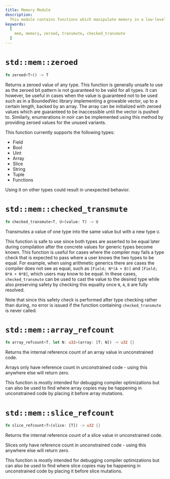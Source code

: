 ```yaml
---
title: Memory Module
description:
  This module contains functions which manipulate memory in a low-level way
keywords:
  [
    mem, memory, zeroed, transmute, checked_transmute
  ]
---
```


# `std::mem::zeroed`

```rust
fn zeroed<T>() -> T
```

Returns a zeroed value of any type.
This function is generally unsafe to use as the zeroed bit pattern is not guaranteed to be valid for all types.
It can however, be useful in cases when the value is guaranteed not to be used such as in a BoundedVec library implementing a growable vector, up to a certain length, backed by an array.
The array can be initialized with zeroed values which are guaranteed to be inaccessible until the vector is pushed to.
Similarly, enumerations in noir can be implemented using this method by providing zeroed values for the unused variants.

This function currently supports the following types:

- Field
- Bool
- Uint
- Array
- Slice
- String
- Tuple
- Functions
  
Using it on other types could result in unexpected behavior.

# `std::mem::checked_transmute`

```rust
fn checked_transmute<T, U>(value: T) -> U
```

Transmutes a value of one type into the same value but with a new type `U`.

This function is safe to use since both types are asserted to be equal later during compilation after the concrete values for generic types become known.
This function is useful for cases where the compiler may fails a type check that is expected to pass where
a user knows the two types to be equal. For example, when using arithmetic generics there are cases the compiler
does not see as equal, such as `[Field; N*(A + B)]` and `[Field; N*A + N*B]`, which users may know to be equal.
In these cases, `checked_transmute` can be used to cast the value to the desired type while also preserving safety
by checking this equality once `N`, `A`, `B` are fully resolved.

Note that since this safety check is performed after type checking rather than during, no error is issued if the function
containing `checked_transmute` is never called.

# `std::mem::array_refcount`

```rust
fn array_refcount<T, let N: u32>(array: [T; N]) -> u32 {}
```

Returns the internal reference count of an array value in unconstrained code.

Arrays only have reference count in unconstrained code - using this anywhere
else will return zero.

This function is mostly intended for debugging compiler optimizations but can also be used
to find where array copies may be happening in unconstrained code by placing it before array
mutations.

# `std::mem::slice_refcount`

```rust
fn slice_refcount<T>(slice: [T]) -> u32 {}
```

Returns the internal reference count of a slice value in unconstrained code.

Slices only have reference count in unconstrained code - using this anywhere
else will return zero.

This function is mostly intended for debugging compiler optimizations but can also be used
to find where slice copies may be happening in unconstrained code by placing it before slice
mutations.
